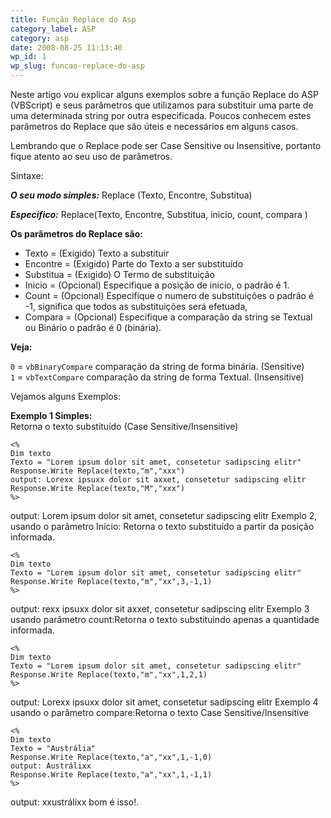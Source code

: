 ```yaml
---
title: Função Replace do Asp
category_label: ASP
category: asp
date: 2008-08-25 11:13:40
wp_id: 1
wp_slug: funcao-replace-do-asp
---
```


Neste artigo vou explicar alguns exemplos sobre a função Replace do ASP (VBScript) e seus parâmetros que utilizamos para substituir uma parte de uma determinada string por outra especificada. Poucos conhecem estes parâmetros do Replace que são úteis e necessários em alguns casos.

Lembrando que o Replace pode ser Case Sensitive ou Insensitive, portanto fique atento ao seu uso de parâmetros.

Sintaxe:

<em>**O seu modo simples:**</em> Replace (Texto, Encontre, Substitua)

<em>**Especifico:**</em> Replace(Texto, Encontre, Substitua, inicio, count, compara )

**Os parâmetros do Replace são:**

- Texto = (Exigido) Texto a substituir
- Encontre = (Exigido) Parte do Texto a ser substituído
- Substitua = (Exigido) O Termo de substituição
- Inicio = (Opcional) Especifique a posição de inicio, o padrão é 1.
- Count = (Opcional) Especifique o numero de substituições o padrão é -1, significa que todos as substituições será efetuada,
- Compara = (Opcional) Especifique a comparação da string se Textual ou Binário o padrão é 0 (binária).

**Veja:**  

`0` = `vbBinaryCompare` comparação da string de forma binária. (Sensitive)  
`1` = `vbTextCompare` comparação da string de forma Textual. (Insensitive)  

Vejamos alguns Exemplos:

**Exemplo 1 Simples:**  
Retorna o texto substituído (Case Sensitive/Insensitive)

```VB.NET
<%
Dim texto
Texto = "Lorem ipsum dolor sit amet, consetetur sadipscing elitr"
Response.Write Replace(texto,"m","xxx")
output: Lorexx ipsuxx dolor sit axxet, consetetur sadipscing elitr
Response.Write Replace(texto,"M","xxx")
%>
```

output: Lorem ipsum dolor sit amet, consetetur sadipscing elitr
Exemplo 2, usando o parâmetro Inicio: Retorna o texto substituído a partir da posição informada.

```VB.NET
<%
Dim texto
Texto = "Lorem ipsum dolor sit amet, consetetur sadipscing elitr"
Response.Write Replace(texto,"m","xx",3,-1,1)
%>
```

output: rexx ipsuxx dolor sit axxet, consetetur sadipscing elitr
Exemplo 3 usando parâmetro count:Retorna o texto substituindo apenas a quantidade informada.

```VB.NET
<%
Dim texto
Texto = "Lorem ipsum dolor sit amet, consetetur sadipscing elitr"
Response.Write Replace(texto,"m","xx",1,2,1)
%>
```
output: Lorexx ipsuxx dolor sit amet, consetetur sadipscing elitr
Exemplo 4 usando o parâmetro compare:Retorna o texto Case Sensitive/Insensitive

```VB.NET
<%
Dim texto
Texto = "Austrália"
Response.Write Replace(texto,"a","xx",1,-1,0)
output: Austrálixx
Response.Write Replace(texto,"a","xx",1,-1,1)
%>
```

output: xxustrálixx
bom é isso!.

